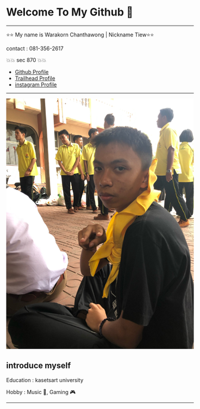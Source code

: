 # Welcome To My Github 🌈
---
⭐️⭐️ My name is Warakorn Chanthawong | Nickname Tiew⭐️⭐️

contact : 081-356-2617

💥💥 sec 870 💥💥

- [Github Profile ](https://github.com/FairFairFairFair)
- [Trailhead Profile ](https://www.salesforce.com/trailblazer/zygo2bqtnyc4k0fbyd)
- [instagram Profile ](https://www.instagram.com/t.xiex.wx/)

---

![Alt text](mypicture/IMG_1473_Original.jpeg)
## introduce myself
Education : kasetsart university

Hobby : Music 🎵, Gaming 🎮

---
